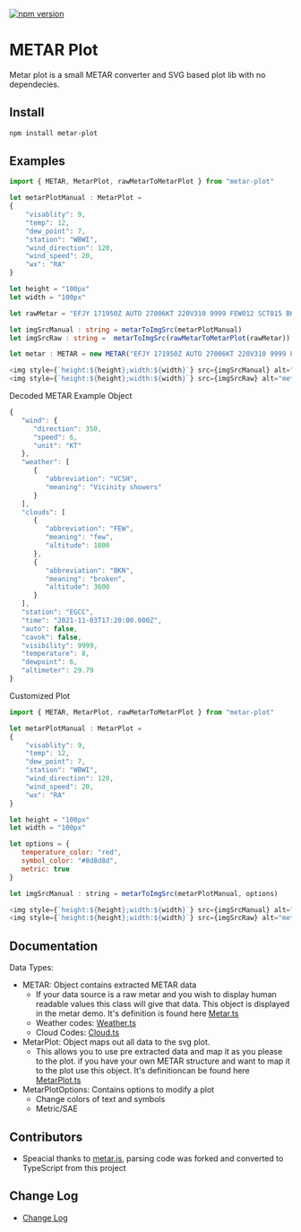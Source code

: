 
[![npm version](https://badge.fury.io/js/metar-plot.svg)](https://badge.fury.io/js/metar-plot)

# METAR Plot

Metar plot is a small METAR converter and SVG based plot lib with no dependecies. 

## Install

```sh
npm install metar-plot
```

## Examples

```typescript
import { METAR, MetarPlot, rawMetarToMetarPlot } from "metar-plot"

let metarPlotManual : MetarPlot = 
{
    "visablity": 9,
    "temp": 12,
    "dew_point": 7,
    "station": "WBWI",
    "wind_direction": 120,
    "wind_speed": 20,
    "wx": "RA"
}

let height = "100px"
let width = "100px"

let rawMetar = "EFJY 171950Z AUTO 27006KT 220V310 9999 FEW012 SCT015 BKN060 13/12 Q1006"

let imgSrcManual : string = metarToImgSrc(metarPlotManual)
let imgSrcRaw : string =  metarToImgSrc(rawMetarToMetarPlot(rawMetar))

let metar : METAR = new METAR("EFJY 171950Z AUTO 27006KT 220V310 9999 FEW012 SCT015 BKN060 13/12 Q1006")

<img style={`height:${height};width:${width}`} src={imgSrcManual} alt="metar"/>
<img style={`height:${height};width:${width}`} src={imgSrcRaw} alt="metar"/>
```

Decoded METAR Example Object
```javascript 
{
   "wind": {
      "direction": 350,
      "speed": 6,
      "unit": "KT"
   },
   "weather": [
      {
         "abbreviation": "VCSH",
         "meaning": "Vicinity showers"
      }
   ],
   "clouds": [
      {
         "abbreviation": "FEW",
         "meaning": "few",
         "altitude": 1800
      },
      {
         "abbreviation": "BKN",
         "meaning": "broken",
         "altitude": 3600
      }
   ],
   "station": "EGCC",
   "time": "2021-11-03T17:20:00.000Z",
   "auto": false,
   "cavok": false,
   "visibility": 9999,
   "temperature": 8,
   "dewpoint": 6,
   "altimeter": 29.79
}
```
Customized Plot

```javascript
import { METAR, MetarPlot, rawMetarToMetarPlot } from "metar-plot"

let metarPlotManual : MetarPlot = 
{
    "visablity": 9,
    "temp": 12,
    "dew_point": 7,
    "station": "WBWI",
    "wind_direction": 120,
    "wind_speed": 20,
    "wx": "RA"
}

let height = "100px"
let width = "100px"

let options = {
   temperature_color: "red",
   symbol_color: "#8d8d8d",
   metric: true
}

let imgSrcManual : string = metarToImgSrc(metarPlotManual, options)

<img style={`height:${height};width:${width}`} src={imgSrcManual} alt="metar"/>
<img style={`height:${height};width:${width}`} src={imgSrcRaw} alt="metar"/>
```
## Documentation

Data Types:
   * METAR: Object contains extracted METAR data
      * If your data source is a raw metar and you wish to display human readable values this class will give that data.  This object is displayed in the metar demo. It's definition is found here [Metar.ts](https://github.com/Phoenix-OpsGroup/metar-plot/blob/main/src/Metar.ts)
      * Weather codes: [Weather.ts](https://github.com/Phoenix-OpsGroup/metar-plot/blob/main/src/parts/Weather.ts)
      * Cloud Codes: [Cloud.ts](https://github.com/Phoenix-OpsGroup/metar-plot/blob/main/src/parts/Cloud.ts)
   * MetarPlot: Object maps out all data to the svg plot.
      * This allows you to use pre extracted data and map it as you please to the plot.  if you have your own METAR structure and want to map it to the plot use this object. It's definitioncan be found here [MetarPlot.ts](https://github.com/Phoenix-OpsGroup/metar-plot/blob/main/src/MetarPlot.ts)
   * MetarPlotOptions: Contains options to modify a plot
      * Change colors of text and symbols
      * Metric/SAE

## Contributors

* Speacial thanks to [metar.js](https://github.com/skydivejkl/metar.js),
parsing code was forked and converted to TypeScript from this project

## Change Log

* [Change Log](https://github.com/phoenix-opsgroup/metar-plot/releases)